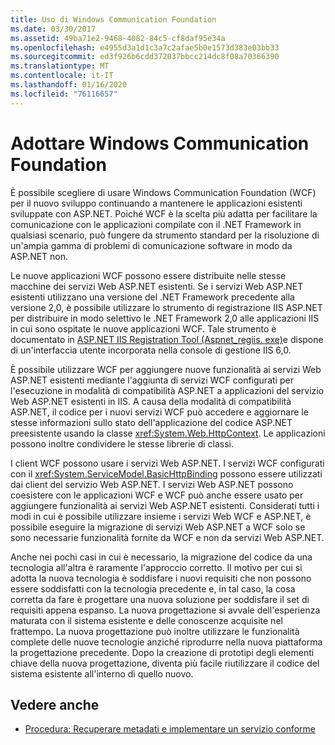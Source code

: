 ```yaml
---
title: Uso di Windows Communication Foundation
ms.date: 03/30/2017
ms.assetid: 49ba71e2-9468-4082-84c5-cf8daf95e34a
ms.openlocfilehash: e4955d3a1d1c3a7c2afae5b0e1573d383e03bb33
ms.sourcegitcommit: ed3f926b6cdd372037bbcc214dc8f08a70366390
ms.translationtype: MT
ms.contentlocale: it-IT
ms.lasthandoff: 01/16/2020
ms.locfileid: "76116657"
---
```

# <a name="adopt-windows-communication-foundation"></a>Adottare Windows Communication Foundation

È possibile scegliere di usare Windows Communication Foundation (WCF) per il nuovo sviluppo continuando a mantenere le applicazioni esistenti sviluppate con ASP.NET. Poiché WCF è la scelta più adatta per facilitare la comunicazione con le applicazioni compilate con il .NET Framework in qualsiasi scenario, può fungere da strumento standard per la risoluzione di un'ampia gamma di problemi di comunicazione software in modo da ASP.NET non.

Le nuove applicazioni WCF possono essere distribuite nelle stesse macchine dei servizi Web ASP.NET esistenti. Se i servizi Web ASP.NET esistenti utilizzano una versione del .NET Framework precedente alla versione 2,0, è possibile utilizzare lo strumento di registrazione IIS ASP.NET per distribuire in modo selettivo le .NET Framework 2,0 alle applicazioni IIS in cui sono ospitate le nuove applicazioni WCF. Tale strumento è documentato in [ASP.NET IIS Registration Tool (Aspnet_regiis. exe)](https://docs.microsoft.com/previous-versions/dotnet/netframework-3.5/k6h9cz8h(v=vs.90))e dispone di un'interfaccia utente incorporata nella console di gestione IIS 6,0.

È possibile utilizzare WCF per aggiungere nuove funzionalità ai servizi Web ASP.NET esistenti mediante l'aggiunta di servizi WCF configurati per l'esecuzione in modalità di compatibilità ASP.NET a applicazioni del servizio Web ASP.NET esistenti in IIS. A causa della modalità di compatibilità ASP.NET, il codice per i nuovi servizi WCF può accedere e aggiornare le stesse informazioni sullo stato dell'applicazione del codice ASP.NET preesistente usando la classe <xref:System.Web.HttpContext>. Le applicazioni possono inoltre condividere le stesse librerie di classi.

I client WCF possono usare i servizi Web ASP.NET. I servizi WCF configurati con il <xref:System.ServiceModel.BasicHttpBinding> possono essere utilizzati dai client del servizio Web ASP.NET. I servizi Web ASP.NET possono coesistere con le applicazioni WCF e WCF può anche essere usato per aggiungere funzionalità ai servizi Web ASP.NET esistenti. Considerati tutti i modi in cui è possibile utilizzare insieme i servizi Web WCF e ASP.NET, è possibile eseguire la migrazione di servizi Web ASP.NET a WCF solo se sono necessarie funzionalità fornite da WCF e non da servizi Web ASP.NET.

Anche nei pochi casi in cui è necessario, la migrazione del codice da una tecnologia all'altra è raramente l'approccio corretto. Il motivo per cui si adotta la nuova tecnologia è soddisfare i nuovi requisiti che non possono essere soddisfatti con la tecnologia precedente e, in tal caso, la cosa corretta da fare è progettare una nuova soluzione per soddisfare il set di requisiti appena espanso. La nuova progettazione si avvale dell'esperienza maturata con il sistema esistente e delle conoscenze acquisite nel frattempo. La nuova progettazione può inoltre utilizzare le funzionalità complete delle nuove tecnologie anziché riprodurre nella nuova piattaforma la progettazione precedente. Dopo la creazione di prototipi degli elementi chiave della nuova progettazione, diventa più facile riutilizzare il codice del sistema esistente all'interno di quello nuovo.

## <a name="see-also"></a>Vedere anche

- [Procedura: Recuperare metadati e implementare un servizio conforme](../../../../docs/framework/wcf/feature-details/how-to-retrieve-metadata-and-implement-a-compliant-service.md)
